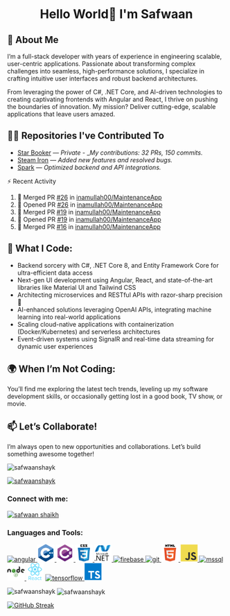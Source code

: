 <h1 align="center">Hello World👋 I'm Safwaan</h1>
<h2>🌟 About Me</h2>
<p>
I’m a full-stack developer with years of experience in engineering scalable, user-centric applications. Passionate about transforming complex challenges into seamless, high-performance solutions, I specialize in crafting intuitive user interfaces and robust backend architectures.  
</p>
<p>
From leveraging the power of C#, .NET Core, and AI-driven technologies to creating captivating frontends with Angular and React, I thrive on pushing the boundaries of innovation. My mission? Deliver cutting-edge, scalable applications that leave users amazed.
</p>

<h2>👨‍💻 Repositories I've Contributed To</h2>

- [Star Booker](https://github.com/CloudVisionExtenral/Celebrity-BackEnd) — _Private_ - __My contributions: 32 PRs, 150 commits._
- [Steam Iron](https://github.com/GokuMUI12/SteamIronBackend) — _Added new features and resolved bugs._
- [Spark](https://github.com/SafwaanShayk/Spark) — _Optimized backend and API integrations._

:zap: Recent Activity

<!--START_SECTION:activity-->

1. 🎉 Merged PR [#26](https://github.com/inamullah00/MaintenanceApp/pull/26) in [inamullah00/MaintenanceApp](https://github.com/inamullah00/MaintenanceApp)
2. 💪 Opened PR [#26](https://github.com/inamullah00/MaintenanceApp/pull/26) in [inamullah00/MaintenanceApp](https://github.com/inamullah00/MaintenanceApp)
3. 🎉 Merged PR [#19](https://github.com/inamullah00/MaintenanceApp/pull/19) in [inamullah00/MaintenanceApp](https://github.com/inamullah00/MaintenanceApp)
4. 💪 Opened PR [#19](https://github.com/inamullah00/MaintenanceApp/pull/19) in [inamullah00/MaintenanceApp](https://github.com/inamullah00/MaintenanceApp)
5. 🎉 Merged PR [#16](https://github.com/inamullah00/MaintenanceApp/pull/16) in [inamullah00/MaintenanceApp](https://github.com/inamullah00/MaintenanceApp)
<!--END_SECTION:activity-->

<h2>🔧 What I Code:</h2>
<ul>
    <li>Backend sorcery with C#, .NET Core 8, and Entity Framework Core for ultra-efficient data access</li>
    <li>Next-gen UI development using Angular, React, and state-of-the-art libraries like Material UI and Tailwind CSS</li>
    <li>Architecting microservices and RESTful APIs with razor-sharp precision 🚀</li>
    <li>AI-enhanced solutions leveraging OpenAI APIs, integrating machine learning into real-world applications</li>
    <li>Scaling cloud-native applications with containerization (Docker/Kubernetes) and serverless architectures</li>
    <li>Event-driven systems using SignalR and real-time data streaming for dynamic user experiences</li>
</ul>

<h2>🌍 When I’m Not Coding:</h2>
<p>
    You’ll find me exploring the latest tech trends, leveling up my software development skills, or occasionally getting lost in a good book, TV show, or movie.
</p>

<h2>📫 Let’s Collaborate!</h2>
<p>
    I’m always open to new opportunities and collaborations. Let’s build something awesome together!
</p>

<p align="left"> <img src="https://komarev.com/ghpvc/?username=safwaanshayk&label=Profile%20views&color=0e75b6&style=flat" alt="safwaanshayk" /> </p>

<p align="left"> <a href="https://github.com/ryo-ma/github-profile-trophy"><img src="https://github-profile-trophy.vercel.app/?username=safwaanshayk" alt="safwaanshayk" /></a> </p>

<h3 align="left">Connect with me:</h3>
<p align="left">
<a href="https://www.linkedin.com/in/safwaan-shaikh-3367b0200" target="blank"><img align="center" src="https://raw.githubusercontent.com/rahuldkjain/github-profile-readme-generator/master/src/images/icons/Social/linked-in-alt.svg" alt="safwaan shaikh" height="30" width="40" /></a>
</p>

<h3 align="left">Languages and Tools:</h3>
<p align="left"> <a href="https://angular.io" target="_blank" rel="noreferrer"> <img src="https://angular.io/assets/images/logos/angular/angular.svg" alt="angular" width="40" height="40"/> </a> <a href="https://www.w3schools.com/cpp/" target="_blank" rel="noreferrer"> <img src="https://raw.githubusercontent.com/devicons/devicon/master/icons/cplusplus/cplusplus-original.svg" alt="cplusplus" width="40" height="40"/> </a> <a href="https://www.w3schools.com/cs/" target="_blank" rel="noreferrer"> <img src="https://raw.githubusercontent.com/devicons/devicon/master/icons/csharp/csharp-original.svg" alt="csharp" width="40" height="40"/> </a> <a href="https://www.w3schools.com/css/" target="_blank" rel="noreferrer"> <img src="https://raw.githubusercontent.com/devicons/devicon/master/icons/css3/css3-original-wordmark.svg" alt="css3" width="40" height="40"/> </a> <a href="https://dotnet.microsoft.com/" target="_blank" rel="noreferrer"> <img src="https://raw.githubusercontent.com/devicons/devicon/master/icons/dot-net/dot-net-original-wordmark.svg" alt="dotnet" width="40" height="40"/> </a> <a href="https://firebase.google.com/" target="_blank" rel="noreferrer"> <img src="https://www.vectorlogo.zone/logos/firebase/firebase-icon.svg" alt="firebase" width="40" height="40"/> </a> <a href="https://git-scm.com/" target="_blank" rel="noreferrer"> <img src="https://www.vectorlogo.zone/logos/git-scm/git-scm-icon.svg" alt="git" width="40" height="40"/> </a> <a href="https://www.w3.org/html/" target="_blank" rel="noreferrer"> <img src="https://raw.githubusercontent.com/devicons/devicon/master/icons/html5/html5-original-wordmark.svg" alt="html5" width="40" height="40"/> </a> <a href="https://developer.mozilla.org/en-US/docs/Web/JavaScript" target="_blank" rel="noreferrer"> <img src="https://raw.githubusercontent.com/devicons/devicon/master/icons/javascript/javascript-original.svg" alt="javascript" width="40" height="40"/> </a> <a href="https://www.microsoft.com/en-us/sql-server" target="_blank" rel="noreferrer"> <img src="https://www.svgrepo.com/show/303229/microsoft-sql-server-logo.svg" alt="mssql" width="40" height="40"/> </a> <a href="https://nodejs.org" target="_blank" rel="noreferrer"> <img src="https://raw.githubusercontent.com/devicons/devicon/master/icons/nodejs/nodejs-original-wordmark.svg" alt="nodejs" width="40" height="40"/> </a> <img src="https://raw.githubusercontent.com/devicons/devicon/master/icons/react/react-original-wordmark.svg" alt="react" width="40" height="40"/> </a> <a href="https://www.tensorflow.org" target="_blank" rel="noreferrer"> <img src="https://www.vectorlogo.zone/logos/tensorflow/tensorflow-icon.svg" alt="tensorflow" width="40" height="40"/> </a> <a href="https://www.typescriptlang.org/" target="_blank" rel="noreferrer"> <img src="https://raw.githubusercontent.com/devicons/devicon/master/icons/typescript/typescript-original.svg" alt="typescript" width="40" height="40"/> </a> </p>

<p><img align="left" src="https://github-readme-stats.vercel.app/api/top-langs?username=safwaanshayk&show_icons=true&theme=dark&locale=en&layout=compact" alt="safwaanshayk" /></p>

<p>&nbsp;<img align="center" src="https://github-readme-stats.vercel.app/api?username=safwaanshayk&show_icons=true&theme=dark&locale=en" alt="safwaanshayk" /></p>

<a href="https://git.io/streak-stats"><img src="https://github-readme-streak-stats-git-main-safwaanshayks-projects.vercel.app?user=safwaanshayk&theme=dark" alt="GitHub Streak" /></a>
